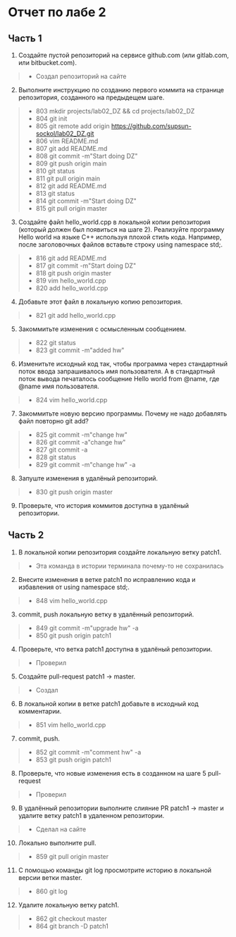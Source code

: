 # Отчет по лабе 2

## Часть 1
1) Создайте пустой репозиторий на сервисе github.com (или gitlab.com, или bitbucket.com). 
>- Создал репозиторий на сайте

2) Выполните инструкцию по созданию первого коммита на странице репозитория, созданного на предыдещем шаге. 

>- 803  mkdir projects/lab02_DZ && cd projects/lab02_DZ
>- 804  git init
>- 805  git remote add origin https://github.com/supsun-sockol/lab02_DZ.git
>- 806  vim README.md
>- 807  git add README.md 
>- 808  git commit -m"Start doing DZ"
>- 809  git push origin main
>- 810  git status
>- 811  git pull origin main
>- 812  git add README.md 
>- 813  git status
>- 814  git commit -m"Start doing DZ"
>- 815  git pull origin master
3) Создайте файл hello_world.cpp в локальной копии репозитория (который должен был появиться на шаге 2). Реализуйте программу Hello world на языке C++ используя плохой стиль кода. Например, после заголовочных файлов вставьте строку using namespace std;.
>- 816  git add README.md 
>- 817  git commit -m"Start doing DZ"
>- 818  git push origin master
>- 819  vim hello_world.cpp
>- 820  add hello_world.cpp 
4) Добавьте этот файл в локальную копию репозитория.
>- 821  git add hello_world.cpp 
5) Закоммитьте изменения с осмысленным сообщением.
>- 822  git status
>- 823  git commit -m"added hw"
6) Изменитьте исходный код так, чтобы программа через стандартный поток ввода запрашивалось имя пользователя. А в стандартный поток вывода печаталось сообщение Hello world from @name, где @name имя пользователя.
>- 824  vim hello_world.cpp 
7) Закоммитьте новую версию программы. Почему не надо добавлять файл повторно git add?
>- 825  git commit -m"change hw"
>- 826  git commit -a"change hw"
>- 827  git commit -a
>- 828  git status
>- 829  git commit -m"change hw" -a
8) Запуште изменения в удалёный репозиторий.
>- 830  git push origin master
9) Проверьте, что история коммитов доступна в удалёный репозитории.

## Часть 2

1) В локальной копии репозитория создайте локальную ветку patch1.
>- Эта команда в истории терминала почему-то не сохранилась
2) Внесите изменения в ветке patch1 по исправлению кода и избавления от using namespace std;.
>- 848  vim hello_world.cpp 
3) commit, push локальную ветку в удалённый репозиторий.
>- 849  git commit -m"upgrade hw" -a
>- 850  git push origin patch1
4) Проверьте, что ветка patch1 доступна в удалёный репозитории.
>- Проверил
5) Создайте pull-request patch1 -> master.
>- Создал
6) В локальной копии в ветке patch1 добавьте в исходный код комментарии.
>- 851  vim hello_world.cpp 
7) commit, push.
>- 852  git commit -m"comment hw" -a
>- 853  git push origin patch1
8) Проверьте, что новые изменения есть в созданном на шаге 5 pull-request
>- Проверил
9) В удалённый репозитории выполните слияние PR patch1 -> master и удалите ветку patch1 в удаленном репозитории.
>- Сделал на сайте
10) Локально выполните pull.
>- 859  git pull origin master 
11) С помощью команды git log просмотрите историю в локальной версии ветки master.
>- 860  git log
12) Удалите локальную ветку patch1.
>- 862  git checkout master 
>- 864  git branch -D patch1 

